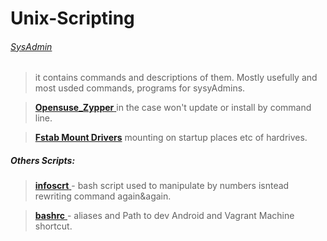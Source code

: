 # Unix-Scripting



###### [SysAdmin ](https://github.com/patrka54/Unix-Scripting-/blob/master/sysadmin.md)
>it contains commands and descriptions of them. Mostly usefully and most usded commands, programs for sysyAdmins.

>[**Opensuse_Zypper** ](https://github.com/patrka54/Unix-SysAdmin-Scripts-Configs/blob/master/opensuse_ZYPPER.md) in the case won't update or install by command line.

>[**Fstab Mount Drivers**](https://github.com/patrka54/Unix-SysAdmin-Scripts-Configs/blob/master/fstab) mounting on startup places etc of hardrives.


##### Others Scripts:
>[**infoscrt** ](https://github.com/patrka54/Unix-Scripting-/blob/master/infoscrt) - bash script used to manipulate by numbers isntead rewriting command again&again.

>[**bashrc** ](https://github.com/patrka54/Unix-SysAdmin-Scripts-Configs/blob/master/bashrc) - aliases and Path to dev Android and Vagrant Machine shortcut.
